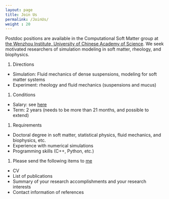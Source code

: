 ```yaml
---
layout: page
title: Join Us
permalink: /JoinUs/
weight : 20
---
```


Postdoc positions are available in the Computational Soft Matter group at [the Wenzhou Institute, University of Chinese Academy of Science](http://www.wiucas.ac.cn). We seek motivated researchers of simulation modeling in soft matter, rheology, and biophysics.
1. Directions
- Simulation: Fluid mechanics of dense suspensions, modeling for soft matter systems 
- Experiment: rheology and fluid mechanics (suspensions and mucus)
1. Conditions
- Salary: see [here](http://www.wiucas.ac.cn/hr/2020/272.html)
- Term: 2 years (needs to be more than 21 months, and possible to extend)
1. Requirements
- Doctoral degree in soft matter, statistical physics, fluid mechanics, and biophysics, etc.
- Experience with numerical simulations
- Programming skills (C++, Python, etc.)
1. Please send the following items to [me](mailto:seto@wibe.ac.cn) 
- CV 
- List of publications
- Summary of your research accomplishments and your research interests
- Contact information of references
